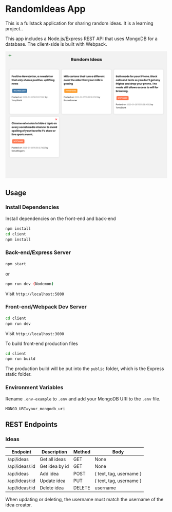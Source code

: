 # RandomIdeas App

This is a fullstack application for sharing random ideas. It is a learning project..

This app includes a Node.js/Express REST API that uses MongoDB for a database. The client-side is built with Webpack.

<img src="assets/screen.png">

## Usage

### Install Dependencies

Install dependencies on the front-end and back-end

```bash
npm install
cd client
npm install
```

### Back-end/Express Server

```bash
npm start
```

or

```bash
npm run dev (Nodemon)
```

Visit `http://localhost:5000`

### Front-end/Webpack Dev Server

```bash
cd client
npm run dev
```

Visit `http://localhost:3000`

To build front-end production files

```bash
cd client
npm run build
```

The production build will be put into the `public` folder, which is the Express static folder.

### Environment Variables

Rename `.env-example` to `.env` and add your MongoDB URI to the `.env` file.

```
MONGO_URI=your_mongodb_uri
```

## REST Endpoints

### Ideas

| Endpoint       | Description    | Method | Body                    |
| -------------- | -------------- | ------ | ----------------------- |
| /api/ideas     | Get all ideas  | GET    | None                    |
| /api/ideas/:id | Get idea by id | GET    | None                    |
| /api/ideas     | Add idea       | POST   | { text, tag, username } |
| /api/ideas/:id | Update idea    | PUT    | { text, tag, username } |
| /api/ideas/:id | Delete idea    | DELETE | username                |

When updating or deleting, the username must match the username of the idea creator.
